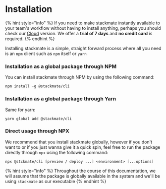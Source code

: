 # Installation

{% hint style="info" %}
If you need to make stackmate instantly available to your team's workflow without having to install anything, perhaps you should check our [Cloud](https://stackmate.io/cloud/) version. We offer a **trial of 7 days** and **no credit card** is required.
{% endhint %}

Installing stackmate is a simple, straight forward process where all you need is an `npm` client such as `npm` itself or `yarn`

### Installation as a global package through NPM

You can install stackmate through NPM by using the following command:

```
npm install -g @stackmate/cli
```

### Installation as a global package through Yarn

Same for yarn:

```
yarn global add @stackmate/cli
```

### Direct usage through NPX

We recommend that you install stackmate globally, however if you don't want to or if you just wanna give it a quick spin, feel free to run the package directly through `npx` using the following command:

```
npx @stckmate/cli [preview / deploy ...] <environment> [...options]
```

{% hint style="info" %}
Throughout the course of this documentation, we will assume that the package is globally available in the system and we'll be using `stackmate` as our executable
{% endhint %}
